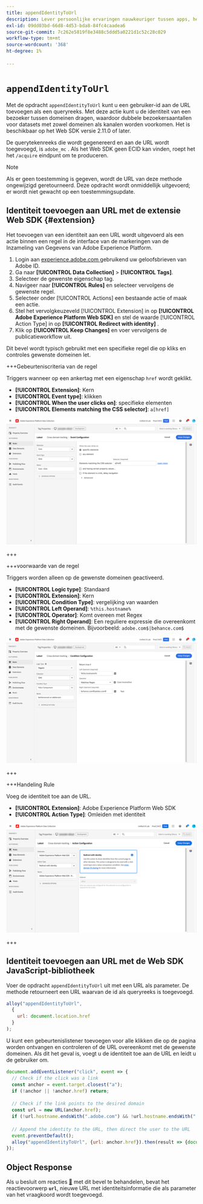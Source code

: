 ```yaml
---
title: appendIdentityToUrl
description: Lever persoonlijke ervaringen nauwkeuriger tussen apps, het Web, en over domeinen.
exl-id: 09dd03bd-66d8-4d53-bda8-84fc4caadea6
source-git-commit: 7c262e5819f8e3488c5ddd5a0221d1c52c28c029
workflow-type: tm+mt
source-wordcount: '368'
ht-degree: 1%

---
```


# `appendIdentityToUrl`

Met de opdracht `appendIdentityToUrl` kunt u een gebruiker-id aan de URL toevoegen als een queryreeks. Met deze actie kunt u de identiteit van een bezoeker tussen domeinen dragen, waardoor dubbele bezoekersaantallen voor datasets met zowel domeinen als kanalen worden voorkomen. Het is beschikbaar op het Web SDK versie 2.11.0 of later.

De querytekenreeks die wordt gegenereerd en aan de URL wordt toegevoegd, is `adobe_mc` . Als het Web SDK geen ECID kan vinden, roept het het `/acquire` eindpunt om te produceren.

>[!NOTE]
>
>Als er geen toestemming is gegeven, wordt de URL van deze methode ongewijzigd geretourneerd. Deze opdracht wordt onmiddellijk uitgevoerd; er wordt niet gewacht op een toestemmingsupdate.

## Identiteit toevoegen aan URL met de extensie Web SDK {#extension}

Het toevoegen van een identiteit aan een URL wordt uitgevoerd als een actie binnen een regel in de interface van de markeringen van de Inzameling van Gegevens van Adobe Experience Platform.

1. Login aan [ experience.adobe.com ](https://experience.adobe.com) gebruikend uw geloofsbrieven van Adobe ID.
1. Ga naar **[!UICONTROL Data Collection]** > **[!UICONTROL Tags]**.
1. Selecteer de gewenste eigenschap tag.
1. Navigeer naar **[!UICONTROL Rules]** en selecteer vervolgens de gewenste regel.
1. Selecteer onder [!UICONTROL Actions] een bestaande actie of maak een actie.
1. Stel het vervolgkeuzeveld [!UICONTROL Extension] in op **[!UICONTROL Adobe Experience Platform Web SDK]** en stel de waarde [!UICONTROL Action Type] in op **[!UICONTROL Redirect with identity]** .
1. Klik op **[!UICONTROL Keep Changes]** en voer vervolgens de publicatieworkflow uit.

Dit bevel wordt typisch gebruikt met een specifieke regel die op kliks en controles gewenste domeinen let.

+++Gebeurteniscriteria van de regel

Triggers wanneer op een ankertag met een eigenschap `href` wordt geklikt.

* **[!UICONTROL Extension]**: Kern
* **[!UICONTROL Event type]**: klikken
* **[!UICONTROL When the user clicks on]**: specifieke elementen
* **[!UICONTROL Elements matching the CSS selector]**: `a[href]`

![ gebeurtenis van de Regel ](../assets/id-sharing-event-configuration.png)

+++

+++voorwaarde van de regel

Triggers worden alleen op de gewenste domeinen geactiveerd.

* **[!UICONTROL Logic type]**: Standaard
* **[!UICONTROL Extension]**: Kern
* **[!UICONTROL Condition Type]**: vergelijking van waarden
* **[!UICONTROL Left Operand]**: `%this.hostname%`
* **[!UICONTROL Operator]**: Komt overeen met Regex
* **[!UICONTROL Right Operand]**: Een reguliere expressie die overeenkomt met de gewenste domeinen. Bijvoorbeeld: `adobe.com$|behance.com$`

![ voorwaarde van de Regel ](../assets/id-sharing-condition-configuration.png)

+++

+++Handeling Rule

Voeg de identiteit toe aan de URL.

* **[!UICONTROL Extension]**: Adobe Experience Platform Web SDK
* **[!UICONTROL Action Type]**: Omleiden met identiteit

![ actie van de Regel ](../assets/id-sharing-action-configuration.png)

+++

## Identiteit toevoegen aan URL met de Web SDK JavaScript-bibliotheek

Voer de opdracht `appendIdentityToUrl` uit met een URL als parameter. De methode retourneert een URL waarvan de id als queryreeks is toegevoegd.

```js
alloy("appendIdentityToUrl",
  {
    url: document.location.href
  }
);
```

U kunt een gebeurtenislistener toevoegen voor alle klikken die op de pagina worden ontvangen en controleren of de URL overeenkomt met de gewenste domeinen. Als dit het geval is, voegt u de identiteit toe aan de URL en leidt u de gebruiker om.

```js
document.addEventListener("click", event => {
  // Check if the click was a link
  const anchor = event.target.closest("a");
  if (!anchor || !anchor.href) return;

  // Check if the link points to the desired domain
  const url = new URL(anchor.href);
  if (!url.hostname.endsWith(".adobe.com") && !url.hostname.endsWith(".behance.com")) return;

  // Append the identity to the URL, then direct the user to the URL
  event.preventDefault();
  alloy("appendIdentityToUrl", {url: anchor.href}).then(result => {document.location = result.url;});
});
```

## Object Response

Als u besluit om reacties [&#128279;](command-responses.md) met dit bevel  te behandelen, bevat het reactievoorwerp **`url`**, nieuwe URL met identiteitsinformatie die als parameter van het vraagkoord wordt toegevoegd.
